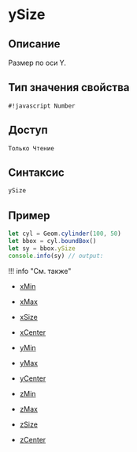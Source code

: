 # ySize

## Описание
Размер по оси Y.

## Тип значения свойства
`#!javascript Number`

## Доступ
`Только Чтение`

## Синтаксис
``` javascript
ySize
```
## Пример
``` javascript linenums="1"
let cyl = Geom.cylinder(100, 50)
let bbox = cyl.boundBox()
let sy = bbox.ySize
console.info(sy) // output:
```
!!! info "См. также"

- [xMin](./xMin.md)

- [xMax](./xMax.md)

- [xSize](./xSize.md)

- [xCenter](./xCenter.md)

- [yMin](./yMin.md)

- [yMax](./yMax.md)

- [yCenter](./yCenter.md)

- [zMin](./zMin.md)

- [zMax](./zMax.md)

- [zSize](./zSize.md)

- [zCenter](./zCenter.md)

